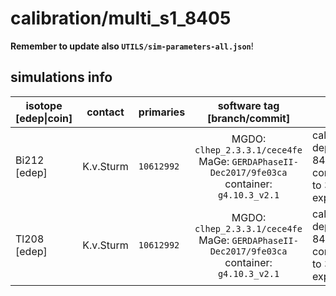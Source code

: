 # calibration/multi_s1_8405
**Remember to update also `UTILS/sim-parameters-all.json`**!

## simulations info

| isotope \[edep\|coin\] | contact     | primaries   | software tag \[branch/commit\]           | notes   |
| ---------------------- | ----------- | ----------- | :--------------------------------------: | ------- |
| Bi212 \[edep\]         | K.v.Sturm   | `10612992`  | MGDO: `clhep_2.3.3.1/cece4fe` MaGe: `GERDAPhaseII-Dec2017/9fe03ca` container: `g4.10.3_v2.1` | calibration depth 8405mm, corrisponds to 30min exposure |
| Tl208 \[edep\]         | K.v.Sturm   | `10612992`  | MGDO: `clhep_2.3.3.1/cece4fe` MaGe: `GERDAPhaseII-Dec2017/9fe03ca` container: `g4.10.3_v2.1` | calibration depth 8405mm, corrisponds to 30min exposure |
